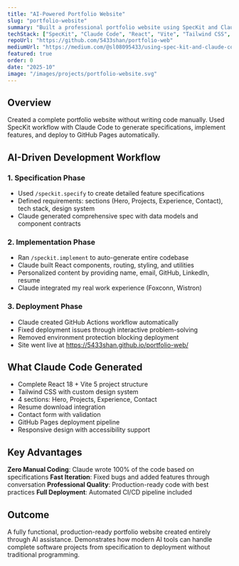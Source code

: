 ```yaml
---
title: "AI-Powered Portfolio Website"
slug: "portfolio-website"
summary: "Built a professional portfolio website using SpecKit and Claude Code - no manual coding required. Automated end-to-end workflow from specs to deployed GitHub Pages site."
techStack: ["SpecKit", "Claude Code", "React", "Vite", "Tailwind CSS", "GitHub Actions"]
repoUrl: "https://github.com/5433shan/portfolio-web"
mediumUrl: "https://medium.com/@sl08095433/using-spec-kit-and-claude-code-to-build-a-github-page-a0f265528840"
featured: true
order: 0
date: "2025-10"
image: "/images/projects/portfolio-website.svg"
---
```


## Overview

Created a complete portfolio website without writing code manually. Used SpecKit workflow with Claude Code to generate specifications, implement features, and deploy to GitHub Pages automatically.

## AI-Driven Development Workflow

### 1. Specification Phase
- Used `/speckit.specify` to create detailed feature specifications
- Defined requirements: sections (Hero, Projects, Experience, Contact), tech stack, design system
- Claude generated comprehensive spec with data models and component contracts

### 2. Implementation Phase
- Ran `/speckit.implement` to auto-generate entire codebase
- Claude built React components, routing, styling, and utilities
- Personalized content by providing name, email, GitHub, LinkedIn, resume
- Claude integrated my real work experience (Foxconn, Wistron)

### 3. Deployment Phase
- Claude created GitHub Actions workflow automatically
- Fixed deployment issues through interactive problem-solving
- Removed environment protection blocking deployment
- Site went live at https://5433shan.github.io/portfolio-web/

## What Claude Code Generated

- Complete React 18 + Vite 5 project structure
- Tailwind CSS with custom design system
- 4 sections: Hero, Projects, Experience, Contact
- Resume download integration
- Contact form with validation
- GitHub Pages deployment pipeline
- Responsive design with accessibility support

## Key Advantages

**Zero Manual Coding**: Claude wrote 100% of the code based on specifications
**Fast Iteration**: Fixed bugs and added features through conversation
**Professional Quality**: Production-ready code with best practices
**Full Deployment**: Automated CI/CD pipeline included

## Outcome

A fully functional, production-ready portfolio website created entirely through AI assistance. Demonstrates how modern AI tools can handle complete software projects from specification to deployment without traditional programming.
